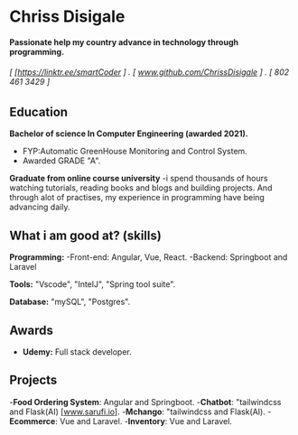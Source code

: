 Chriss Disigale
======

#### Passionate help my country advance in technology through programming. 

###### [ [https://linktr.ee/smartCoder ] . [ www.github.com/ChrissDisigale ] . [ 802 461 3429 ]


Education
---------
**Bachelor of science In Computer Engineering (awarded 2021).**

- FYP:Automatic GreenHouse Monitoring and Control System. 
- Awarded GRADE "A".

**Graduate from online course university**
-i spend thousands of hours watching tutorials, reading books and blogs and building projects. And through alot of practises, my experience in programming have 
being advancing daily.


What i am good at? (skills)
------
**Programming:**
-Front-end: Angular, Vue, React.
-Backend: Springboot and Laravel

**Tools:** "Vscode", "IntelJ", "Spring tool suite".

**Database:** "mySQL", "Postgres".

Awards
------
- **Udemy:** Full stack developer.

Projects
--------
-**Food Ordering System**: Angular and Springboot.
-**Chatbot**: "tailwindcss and Flask(AI) [www.sarufi.io].
-**Mchango**: "tailwindcss and Flask(AI).
-**Ecommerce**: Vue and Laravel.
-**Inventory**: Vue and Laravel.
